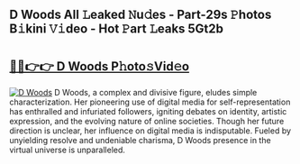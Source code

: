 ## D Woods All 𝙻eaked 𝙽u𝚍es - Part-29s 𝙿hotos B𝚒kini 𝚅𝚒deo - Hot 𝙿art 𝙻eaks 5Gt2b

# <h2><a href="http://ld12hd.urlbe.top/?page=D+Woods">🔗🔗👉👉 D Woods P𝚑oto𝚜Vid𝚎o</a></h2>

[![D Woods](https://i.imgur.com/eBuTRDB.gif)](http://ld12hd.urlbe.top/?page=D+Woods)
D Woods, a complex and divisive figure, eludes simple characterization. Her pioneering use of digital media for self-representation has enthralled and infuriated followers, igniting debates on identity, artistic expression, and the evolving nature of online societies. Though her future direction is unclear, her influence on digital media is indisputable. Fueled by unyielding resolve and undeniable charisma, D Woods presence in the virtual universe is unparalleled.
